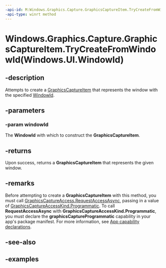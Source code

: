 ```yaml
---
-api-id: M:Windows.Graphics.Capture.GraphicsCaptureItem.TryCreateFromWindowId(Windows.UI.WindowId)
-api-type: winrt method
---
```


# Windows.Graphics.Capture.GraphicsCaptureItem.TryCreateFromWindowId(Windows.UI.WindowId)

<!--
public static Windows.Graphics.Capture.GraphicsCaptureItem TryCreateFromWindowId (Windows.UI.WindowId windowId);
-->


## -description

Attempts to create a [GraphicsCaptureItem](graphicscaptureitem.md) that represents the window with the specified [WindowId](../windows.ui/windowid.md).


## -parameters

### -param windowId

The **WindowId** with which to construct the **GraphicsCaptureItem**.

## -returns

Upon success, returns a **GraphicsCaptureItem** that represents the given window.

## -remarks

Before attempting to create a **GraphicsCaptureItem** with this method, you must call [GraphicsCaptureAccess.RequestAccessAsync](graphicscaptureaccess_requestaccessasync_1551329835.md), passing in a value of [GraphicsCaptureAccessKind.Programmatic](graphicscaptureaccesskind.md). To call **RequestAccessAsync** with **GraphicsCaptureAccessKind.Programmatic**, you must declare the **graphicsCaptureProgrammatic** capability in your app's package manifest. For more information, see [App capability declarations](/windows/uwp/packaging/app-capability-declarations).

## -see-also

## -examples


